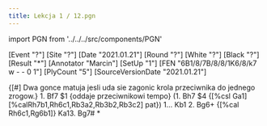 ```yaml
---
title: Lekcja 1 / 12.pgn
---
```


import PGN from '../../../src/components/PGN'

<PGN>
﻿[Event "?"]
[Site "?"]
[Date "2021.01.21"]
[Round "?"]
[White "?"]
[Black "?"]
[Result "*"]
[Annotator "Marcin"]
[SetUp "1"]
[FEN "6B1/8/7B/8/8/1K6/8/k7 w - - 0 1"]
[PlyCount "5"]
[SourceVersionDate "2021.01.21"]

{[#] Dwa gonce matuja jesli uda sie zagonic krola przeciwnika do jednego zrogow.} 1. Bf7 $1 {oddaje przeciwnikowi tempo} (1. Bh7 $4 {[%csl Ga1][%calRh7b1,Rh6c1,Rb3a2,Rb3b2,Rb3c2] pat}) 1... Kb1 2. Bg6+ {[%cal Rh6c1,Rg6b1]} Ka13. Bg7# *


</PGN>
